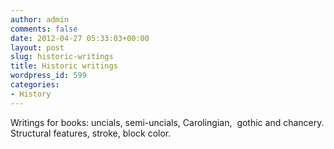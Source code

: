```yaml
---
author: admin
comments: false
date: 2012-04-27 05:33:03+00:00
layout: post
slug: historic-writings
title: Historic writings
wordpress_id: 599
categories:
- History
---
```


Writings for books: uncials, semi-uncials, Carolingian,  gothic and chancery. Structural features, stroke, block color.
